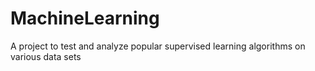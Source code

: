 MachineLearning
===============

A project to test and analyze popular supervised learning algorithms on various data sets
